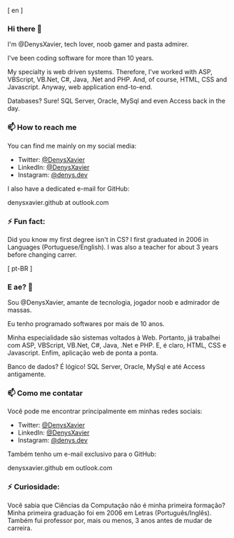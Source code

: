 [ en ]

### Hi there 👋

I'm @DenysXavier, tech lover, noob gamer and pasta admirer.

I've been coding software for more than 10 years.

My specialty is web driven systems. Therefore, I've worked with ASP, VBScript, VB.Net, C#, Java, .Net and PHP. And, of course, HTML, CSS and Javascript. Anyway, web application end-to-end.

Databases? Sure! SQL Server, Oracle, MySql and even Access back in the day.

### 📫 How to reach me

You can find me mainly on my social media:

* Twitter: [@DenysXavier][my-twitter]
* LinkedIn: [@DenysXavier][my-linkedin]
* Instagram: [@denys.dev][my-instagram]

I also have a dedicated e-mail for GitHub:

denysxavier.github at outlook.com

### ⚡ Fun fact:

Did you know my first degree isn't in CS? I first graduated in 2006 in Languages (Portuguese/English). I was also a teacher for about 3 years before changing carrer.

[ pt-BR ]

### E ae? 👋

Sou @DenysXavier, amante de tecnologia, jogador noob e admirador de massas.

Eu tenho programado softwares por mais de 10 anos.

Minha especialidade são sistemas voltados à Web. Portanto, já trabalhei com ASP, VBScript, VB.Net, C#, Java, .Net e PHP. E, é claro, HTML, CSS e Javascript. Enfim, aplicação web de ponta a ponta.

Banco de dados? É lógico! SQL Server, Oracle, MySql e até Access antigamente.

### 📫 Como me contatar

Você pode me encontrar principalmente em minhas redes sociais:

* Twitter: [@DenysXavier][my-twitter]
* LinkedIn: [@DenysXavier][my-linkedin]
* Instagram: [@denys.dev][my-instagram]

Também tenho um e-mail exclusivo para o GitHub:

denysxavier.github em outlook.com

### ⚡ Curiosidade:

Você sabia que Ciências da Computação não é minha primeira formação? Minha primeira graduação foi em 2006 em Letras (Português/Inglês). Também fui professor por, mais ou menos, 3 anos antes de mudar de carreira.

<!--
**DenysXavier/DenysXavier** is a ✨ _special_ ✨ repository because its `README.md` (this file) appears on your GitHub profile.

Here are some ideas to get you started:

- 🔭 I’m currently working on ...
- 🌱 I’m currently learning ...
- 👯 I’m looking to collaborate on ...
- 🤔 I’m looking for help with ...
- 💬 Ask me about ...
- 📫 How to reach me: ...
- 😄 Pronouns: ...
- ⚡ Fun fact: ...
-->

<!-- Link References -->
[my-twitter]: https://twitter.com/denysxavier
[my-linkedin]: https://www.linkedin.com/in/denysxavier/
[my-instagram]: https://www.instagram.com/denys.dev/
